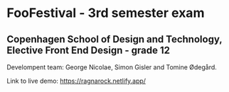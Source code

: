 # FooFestival - 3rd semester exam

## Copenhagen School of Design and Technology, Elective Front End Design - grade 12

Develompent team: George Nicolae, Simon Gisler and Tomine Ødegård.

Link to live demo: https://ragnarock.netlify.app/
